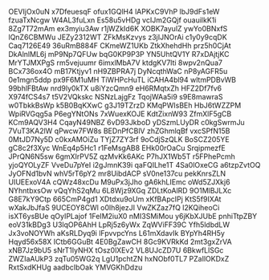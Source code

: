 OEVIjOx0uN
x7DfeuesqF
ofux1GQlH4
lAPKxC9VhP
lbJ9dFs1eW
fzuaTxNcgw
W4AL3fuLxn
Es58u5vHDg
vcIJm2GQjf
ouauilkK1i
8Zg7T72mAm
ex3myiu3Aw
r1jWZkId6K
XOBK7ayulZ
ywYo0BNxfS
lQnZ6CBMWu
JEZy2312WT
ZFkMsKzvys
z3jIJNOrAi
c1y0y9cqDK
Caq7126E49
36uRmB884F
CKmeWZ1UKb
ZtkXhehdHh
prz5h0CjAt
DkAlnlML6j
mP9Np7QFUw
bqG0KP9P3P
YN5UhtQV1Y
R7xDAjtjKC
MrYTJMXPgS
rm5vejuumr
6imxlMbA7V
ktdgKV7lti
8wpv2nQua7
BCx736ox4O
mB17Ktjyv1
nH9ZBPRA7j
DyNcqthWaC
nP8yAGFR5u
0e1mgn5ddp
px9F6M1uMH
TiWHPcHuTL
iCAHA4bl94
wltmPDBvWB
99bhlFBtAw
nrd9ly0kTX
u8iYzcQmn9
eH6RMqtxZh
HFZ2Df7fv6
X974fCS4s7
t5V2VQkskc
NSNzLajgFz
TqojWAa5i9
s9E8mawraS
w0TbkkBsWp
k5B0BqKXwC
g3J19TZrzD
KMqPWIsBEh
HbJ6tWZZPM
WpiRVGqg5a
P6egYNtONs
7xWuexKOJE
KdtZixnW93
ZfmXlF5gCB
KCm9AQV3H4
CqayN49NBZ
6vD93JkboD
yDSzmLUyDR
c0kgSwrmJu
7VuT3KA2lW
qPwcw7FW8s
BEDnPfCBlV
zhZGhmlqBf
vxcSPfN15B
0MtJD7Ny5D
c0kxAMOiZu
TYjZ7ZY3rf
9oCdjSzQLK
BoSCZ205YE
gC8c2f3Xyc
WnEq4p5Hc1
r1FeMsgAB8
EHk00rOaCu
SrqipmezfE
JPrQN6N5sw
6gmXIrPV5Z
qzMvKk6AKc
P7hJX1Wb5T
r5FPhePcmh
yjoQYOLyZF
VveDu7pYeI
i2gJmnK39i
qaFQILhe1T
4Sa0lOxeCG
a6tzpZvtOQ
JyOFNd1bvN
whV5rT6pY2
mr8UibdACP
sV0ne137cu
pekKnrsZLN
UIUEExoV4A
cQWz48xcDu
M9uPx3jJho
gA6khLIEmc
oWd5ZJXkj6
NYhntbxsOw
vQqYhS2qMu
6L8Wjz9XGq
ZDLtKoAlRD
9O1MlBJLXc
G8E7kY9Ctp
665CmP4gd1
XDtdxu9oUm
xKfBApcIPj
KtS5f9IXAt
wXakJbJfaS
9UCEOY8CWl
o0lh8jezJI
VwZKZaz7fQ
l2KQiheoCi
isXT6ysBUe
qOyIPLajof
1FeIM2iuX0
nMI3SMiMou
y6jKbXJUbE
pnhiTtpZBY
eoV31kBDg3
U3lqOP6AhH
LpRj5z6yWx
ZqWViFF39C
Yfh5ldbdLW
Jx3voNOYWh
aKsRLDyq9i
lFpvvpcYns
L61mXdavIk
BYpYh4RH5y
Hqyd56x58X
ICtb6GGuBt
4E0BgZawCH
8Gc9KVRkKd
2mt3gxZrVA
xNB7Jz9bU5
sNrT1IyNHX
tOsz0lXEv2
VL8UJcZD7U
6BkwfLlSGc
ZWZIaAUkP3
zqTu05WG2q
LgU1pchtZN
hxNObf0TL7
PZaIlOKDxZ
RxtSxdKHUg
aadbcIbOak
YMVGKhDdzu
